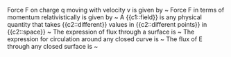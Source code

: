 Force F on charge q moving with velocity v is given by ~
Force F in terms of momentum relativistically is given by ~
A {{c1::field}} is any physical quantity that takes {{c2::different}} values in {{c2::different points}} in {{c2::space}}  ~
The expression of flux through a surface is ~
The expression for circulation around any closed curve is ~
The flux of E through any closed surface is ~

